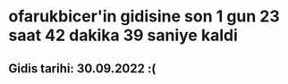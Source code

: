 # ofarukbicer'in gidisine son 1 gun 23 saat 42 dakika 39 saniye kaldi

## Gidis tarihi: 30.09.2022 :(